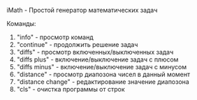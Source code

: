 iMath - Простой генератор математических задач

Команды:
1. "info" - просмотр команд
2. "continue" - продолжить решение задач
2. "diffs" - просмотр включенных/выключенных задач
2. "diffs plus" - включение/выключение задач с плюсом
3. "diffs minus" - включение/выключение задач с минусом
4. "distance" - просмотр диапозона чисел в данный момент
5. "distance change" - редактирование значение диапозона
6. "cls" - очистка программы от строк
